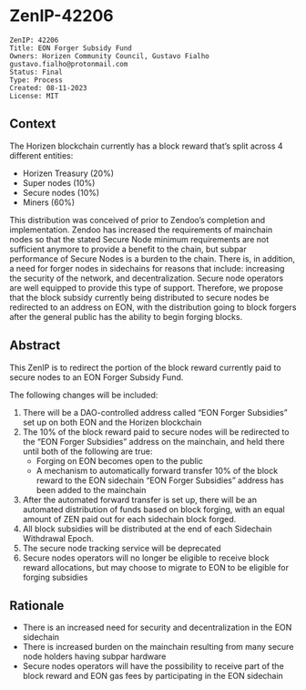 # ZenIP-42206

    ZenIP: 42206
    Title: EON Forger Subsidy Fund
    Owners: Horizen Community Council, Gustavo Fialho gustavo.fialho@protonmail.com
    Status: Final
    Type: Process 
    Created: 08-11-2023
    License: MIT


## Context


The Horizen blockchain currently has a block reward that’s split across 4 different entities:

- Horizen Treasury (20%)
- Super nodes (10%)
- Secure nodes (10%)
- Miners (60%)

This distribution was conceived of prior to Zendoo’s completion and implementation. Zendoo has increased the requirements of mainchain nodes so that the stated Secure Node minimum requirements are not sufficient anymore to provide a benefit to the chain, but subpar performance of Secure Nodes is a burden to the chain.
There is, in addition, a need for forger nodes in sidechains for reasons that include: increasing the security of the network, and decentralization.  Secure node operators are well equipped to provide this type of support.  Therefore, we propose that the block subsidy currently being distributed to secure nodes be redirected to an address on EON, with the distribution going to block forgers after the general public has the ability to begin forging blocks.



## Abstract

This ZenIP is to redirect the portion of the block reward currently paid to secure nodes to an EON Forger Subsidy Fund.  

The following changes will be included:

1. There will be a DAO-controlled address called “EON Forger Subsidies” set up on both EON and the Horizen blockchain
2. The 10% of the block reward paid to secure nodes will be redirected to the “EON Forger Subsidies” address on the mainchain, and held there until both of the following are true: 
	- Forging on EON becomes open to the public
	- A mechanism to automatically forward transfer 10% of the block reward to the EON sidechain “EON Forger Subsidies” address has been added to the mainchain
3. After the automated forward transfer is set up, there will be an automated distribution of funds based on block forging, with an equal amount of ZEN paid out for each sidechain block forged.
4. All block subsidies will be distributed at the end of each Sidechain Withdrawal Epoch.
5. The secure node tracking service will be deprecated
6. Secure nodes operators will no longer be eligible to receive block reward allocations, but may choose to migrate to EON to be eligible for forging subsidies

 


## Rationale

- There is an increased need for security and decentralization in the EON sidechain
- There is increased burden on the mainchain resulting from many secure node holders having subpar hardware
- Secure nodes operators will have the possibility to receive part of the block reward and EON gas fees by participating in the EON sidechain
